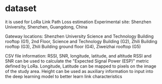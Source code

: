 # dataset
it is used for LoRa Link Path Loss estimation
Experimental site: Shenzhen University, Shenzhen, Guangdong, China

Gateway locations: 
Shenzhen University Science and Technology Building rooftop (G1),
2nd Floor, Science and Technology Building (G2),
Zhili Building rooftop (G3),
Zhili Building ground floor (G4),
Ziweizhai rooftop (G5)

CSV file information: RSSI, SNR, longitude, latitude, and altitude
RSSI and SNR can be used to calculate the "Expected Signal Power (ESP)" metric defined by LoRa.
Longitude, Latitude can be mapped to pixels on the image of the study area.
Height can be used as auxiliary information to input into the deep learning model to better learn link characteristics
